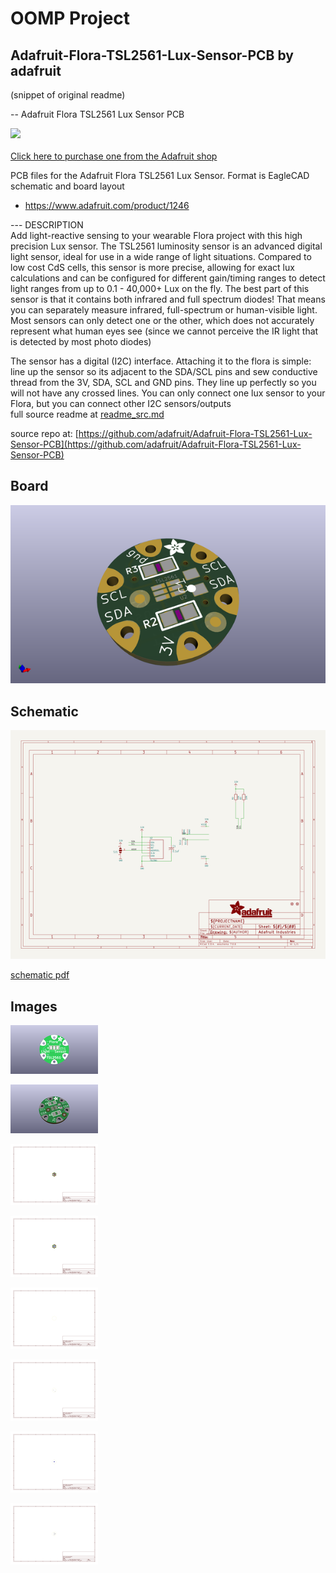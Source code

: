 # OOMP Project  
## Adafruit-Flora-TSL2561-Lux-Sensor-PCB  by adafruit  
  
(snippet of original readme)  
  
-- Adafruit Flora TSL2561 Lux Sensor PCB  
  
<a href="http://www.adafruit.com/products/1246"><img src="assets/image.jpg?raw=true" width="500px"><br/>  
Click here to purchase one from the Adafruit shop</a>  
  
PCB files for the Adafruit Flora TSL2561 Lux Sensor. Format is EagleCAD schematic and board layout  
* https://www.adafruit.com/product/1246  
  
--- DESCRIPTION  
Add light-reactive sensing to your wearable Flora project with this high precision Lux sensor. The TSL2561 luminosity sensor is an advanced digital light sensor, ideal for use in a wide range of light situations. Compared to low cost CdS cells, this sensor is more precise, allowing for exact lux calculations and can be configured for different gain/timing ranges to detect light ranges from up to 0.1 - 40,000+ Lux on the fly. The best part of this sensor is that it contains both infrared and full spectrum diodes! That means you can separately measure infrared, full-spectrum or human-visible light. Most sensors can only detect one or the other, which does not accurately represent what human eyes see (since we cannot perceive the IR light that is detected by most photo diodes)  
  
The sensor has a digital (I2C) interface. Attaching it to the flora is simple: line up the sensor so its adjacent to the SDA/SCL pins and sew conductive thread from the 3V, SDA, SCL and GND pins. They line up perfectly so you will not have any crossed lines. You can only connect one lux sensor to your Flora, but you can connect other I2C sensors/outputs   
  full source readme at [readme_src.md](readme_src.md)  
  
source repo at: [https://github.com/adafruit/Adafruit-Flora-TSL2561-Lux-Sensor-PCB](https://github.com/adafruit/Adafruit-Flora-TSL2561-Lux-Sensor-PCB)  
## Board  
  
[![working_3d.png](working_3d_600.png)](working_3d.png)  
## Schematic  
  
[![working_schematic.png](working_schematic_600.png)](working_schematic.png)  
  
[schematic pdf](working_schematic.pdf)  
## Images  
  
[![working_3D_bottom.png](working_3D_bottom_140.png)](working_3D_bottom.png)  
  
[![working_3D_top.png](working_3D_top_140.png)](working_3D_top.png)  
  
[![working_assembly_page_01.png](working_assembly_page_01_140.png)](working_assembly_page_01.png)  
  
[![working_assembly_page_02.png](working_assembly_page_02_140.png)](working_assembly_page_02.png)  
  
[![working_assembly_page_03.png](working_assembly_page_03_140.png)](working_assembly_page_03.png)  
  
[![working_assembly_page_04.png](working_assembly_page_04_140.png)](working_assembly_page_04.png)  
  
[![working_assembly_page_05.png](working_assembly_page_05_140.png)](working_assembly_page_05.png)  
  
[![working_assembly_page_06.png](working_assembly_page_06_140.png)](working_assembly_page_06.png)  
